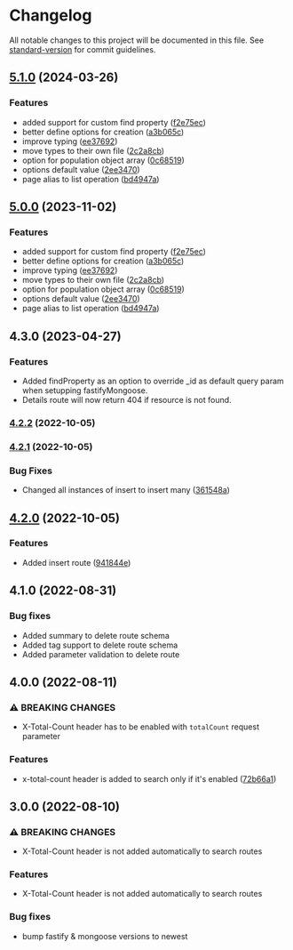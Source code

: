 # Changelog

All notable changes to this project will be documented in this file. See [standard-version](https://github.com/conventional-changelog/standard-version) for commit guidelines.

## [5.1.0](https://github.com/J3573R/fastify-mongoose-rest/compare/v4.2.2...v5.1.0) (2024-03-26)


### Features

* added support for custom find property ([f2e75ec](https://github.com/J3573R/fastify-mongoose-rest/commit/f2e75ec7de1c7b68a039739ea5ae73510712bef7))
* better define options for creation ([a3b065c](https://github.com/J3573R/fastify-mongoose-rest/commit/a3b065ca1f8de00ade2e3b55f1404bb7cb82757b))
* improve typing ([ee37692](https://github.com/J3573R/fastify-mongoose-rest/commit/ee376929293a16cfc4a7cc5916803122e487a327))
* move types to their own file ([2c2a8cb](https://github.com/J3573R/fastify-mongoose-rest/commit/2c2a8cbd773b2db1b03b107c84acd4a271673df7))
* option for population object array ([0c68519](https://github.com/J3573R/fastify-mongoose-rest/commit/0c685191ab9412888c7f5304e3d54c08293bd480))
* options default value ([2ee3470](https://github.com/J3573R/fastify-mongoose-rest/commit/2ee3470eaa0c6cb470392213ac3dd60932d9c4e4))
* page alias to list operation ([bd4947a](https://github.com/J3573R/fastify-mongoose-rest/commit/bd4947ac9c456ba7cee8d5129006dd55aac64a96))

## [5.0.0](https://github.com/J3573R/fastify-mongoose-rest/compare/v4.2.2...v5.0.0) (2023-11-02)


### Features

* added support for custom find property ([f2e75ec](https://github.com/J3573R/fastify-mongoose-rest/commit/f2e75ec7de1c7b68a039739ea5ae73510712bef7))
* better define options for creation ([a3b065c](https://github.com/J3573R/fastify-mongoose-rest/commit/a3b065ca1f8de00ade2e3b55f1404bb7cb82757b))
* improve typing ([ee37692](https://github.com/J3573R/fastify-mongoose-rest/commit/ee376929293a16cfc4a7cc5916803122e487a327))
* move types to their own file ([2c2a8cb](https://github.com/J3573R/fastify-mongoose-rest/commit/2c2a8cbd773b2db1b03b107c84acd4a271673df7))
* option for population object array ([0c68519](https://github.com/J3573R/fastify-mongoose-rest/commit/0c685191ab9412888c7f5304e3d54c08293bd480))
* options default value ([2ee3470](https://github.com/J3573R/fastify-mongoose-rest/commit/2ee3470eaa0c6cb470392213ac3dd60932d9c4e4))
* page alias to list operation ([bd4947a](https://github.com/J3573R/fastify-mongoose-rest/commit/bd4947ac9c456ba7cee8d5129006dd55aac64a96))

## 4.3.0 (2023-04-27)

### Features

* Added findProperty as an option to override _id as default query param when setupping fastifyMongoose.
* Details route will now return 404 if resource is not found.

### [4.2.2](https://github.com/J3573R/fastify-mongoose-rest/compare/v4.2.1...v4.2.2) (2022-10-05)

### [4.2.1](https://github.com/J3573R/fastify-mongoose-rest/compare/v4.2.0...v4.2.1) (2022-10-05)


### Bug Fixes

* Changed all instances of insert to insert many ([361548a](https://github.com/J3573R/fastify-mongoose-rest/commit/361548ad6b1c46a14ffa7aa0ad25519753737933))

## [4.2.0](https://github.com/J3573R/fastify-mongoose-rest/compare/v4.1.0...v4.2.0) (2022-10-05)


### Features

* Added insert route ([941844e](https://github.com/J3573R/fastify-mongoose-rest/commit/941844e90dc303abe6f48292a27c45e7142db490))

## 4.1.0 (2022-08-31)

### Bug fixes

* Added summary to delete route schema
* Added tag support to delete route schema
* Added parameter validation to delete route

## 4.0.0 (2022-08-11)


### ⚠ BREAKING CHANGES

* X-Total-Count header has to be enabled with `totalCount` request parameter

### Features

* x-total-count header is added to search only if it's enabled  ([72b66a1](https://github.com/J3573R/fastify-mongoose-rest/commit/72b66a180f27e8eda9a67566c2909706c33ee20c))

## 3.0.0 (2022-08-10)


### ⚠ BREAKING CHANGES

* X-Total-Count header is not added automatically to search routes

### Features

* X-Total-Count header is not added automatically to search routes

### Bug fixes
* bump fastify & mongoose versions to newest
